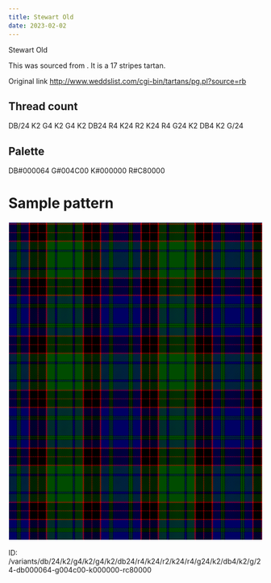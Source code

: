 ```yaml
---
title: Stewart Old
date: 2023-02-02
---
```

Stewart Old

This was sourced from <no value>.  It is a 17 stripes tartan.

Original link http://www.weddslist.com/cgi-bin/tartans/pg.pl?source=rb

## Thread count
DB/24 K2 G4 K2 G4 K2 DB24 R4 K24 R2 K24 R4 G24 K2 DB4 K2 G/24

## Palette
DB#000064 G#004C00 K#000000 R#C80000

# Sample pattern

![Tartan detail](tartan.png "DB/24 K2 G4 K2 G4 K2 DB24 R4 K24 R2 K24 R4 G24 K2 DB4 K2 G/24 tartan")

ID: /variants/db/24/k2/g4/k2/g4/k2/db24/r4/k24/r2/k24/r4/g24/k2/db4/k2/g/24-db000064-g004c00-k000000-rc80000